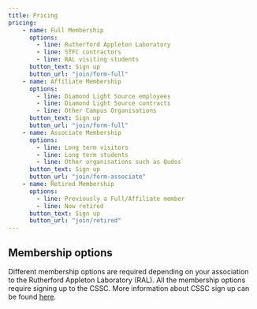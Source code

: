 ```yaml
---
title: Pricing
pricing:
    - name: Full Membership
      options:
        - line: Rutherford Appleton Laboratory
        - line: STFC contractors
        - line: RAL visiting students
      button_text: Sign up
      button_url: "join/form-full"
    - name: Affiliate Membership
      options:
        - line: Diamond Light Source employees
        - line: Diamond Light Source contracts
        - line: Other Campus Organisations
      button_text: Sign up
      button_url: "join/form-full"
    - name: Associate Membership
      options:
        - line: Long term visitors
        - line: Long term students
        - line: Other organisations such as Qudos
      button_text: Sign up
      button_url: "join/form-associate"
    - name: Retired Membership
      options:
        - line: Previously a Full/Affiliate member
        - line: Now retired
      button_text: Sign up
      button_url: "join/retired"
---
```


## Membership options
Different membership options are required depending on your association to the Rutherford Appleton Laboratory (RAL). All the membership options require signing up to the CSSC. More information about CSSC sign up can be found [here](https://www.cssc.co.uk/membership/join/).
